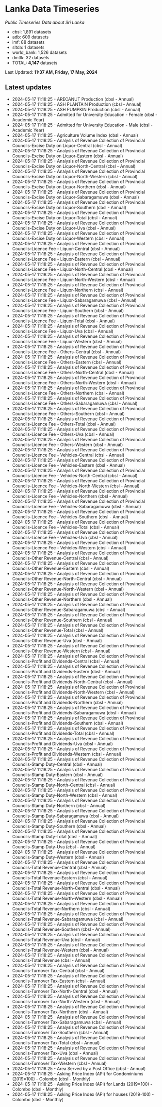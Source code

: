 # Lanka Data Timeseries
*Public Timeseries Data about Sri Lanka*

* cbsl: 1,891 datasets
* adb: 609 datasets
* imf: 88 datasets
* sltda: 1 datasets
* world_bank: 1,526 datasets
* dmtlk: 32 datasets
* TOTAL: **4,147** datasets

Last Updated: **11:37 AM, Friday, 17 May, 2024**

## Latest updates

* 2024-05-17 11:18:25 - ARECANUT Production (cbsl - Annual)
* 2024-05-17 11:18:25 - ASH PLANTAIN Production (cbsl - Annual)
* 2024-05-17 11:18:25 - ASH PUMPKIN Production (cbsl - Annual)
* 2024-05-17 11:18:25 - Admitted for University Education - Female (cbsl - Academic Year)
* 2024-05-17 11:18:25 - Admitted for University Education - Male (cbsl - Academic Year)
* 2024-05-17 11:18:25 - Agriculture Volume Index (cbsl - Annual)
* 2024-05-17 11:18:25 - Analysis of Revenue Collection of Provincial Councils-Excise Duty on Liquor-Central (cbsl - Annual)
* 2024-05-17 11:18:25 - Analysis of Revenue Collection of Provincial Councils-Excise Duty on Liquor-Eastern (cbsl - Annual)
* 2024-05-17 11:18:25 - Analysis of Revenue Collection of Provincial Councils-Excise Duty on Liquor-North-Central (cbsl - Annual)
* 2024-05-17 11:18:25 - Analysis of Revenue Collection of Provincial Councils-Excise Duty on Liquor-North-Western (cbsl - Annual)
* 2024-05-17 11:18:25 - Analysis of Revenue Collection of Provincial Councils-Excise Duty on Liquor-Northern (cbsl - Annual)
* 2024-05-17 11:18:25 - Analysis of Revenue Collection of Provincial Councils-Excise Duty on Liquor-Sabaragamuwa (cbsl - Annual)
* 2024-05-17 11:18:25 - Analysis of Revenue Collection of Provincial Councils-Excise Duty on Liquor-Southern (cbsl - Annual)
* 2024-05-17 11:18:25 - Analysis of Revenue Collection of Provincial Councils-Excise Duty on Liquor-Total (cbsl - Annual)
* 2024-05-17 11:18:25 - Analysis of Revenue Collection of Provincial Councils-Excise Duty on Liquor-Uva (cbsl - Annual)
* 2024-05-17 11:18:25 - Analysis of Revenue Collection of Provincial Councils-Excise Duty on Liquor-Western (cbsl - Annual)
* 2024-05-17 11:18:25 - Analysis of Revenue Collection of Provincial Councils-Licence Fee - Liquor-Central (cbsl - Annual)
* 2024-05-17 11:18:25 - Analysis of Revenue Collection of Provincial Councils-Licence Fee - Liquor-Eastern (cbsl - Annual)
* 2024-05-17 11:18:25 - Analysis of Revenue Collection of Provincial Councils-Licence Fee - Liquor-North-Central (cbsl - Annual)
* 2024-05-17 11:18:25 - Analysis of Revenue Collection of Provincial Councils-Licence Fee - Liquor-North-Western (cbsl - Annual)
* 2024-05-17 11:18:25 - Analysis of Revenue Collection of Provincial Councils-Licence Fee - Liquor-Northern (cbsl - Annual)
* 2024-05-17 11:18:25 - Analysis of Revenue Collection of Provincial Councils-Licence Fee - Liquor-Sabaragamuwa (cbsl - Annual)
* 2024-05-17 11:18:25 - Analysis of Revenue Collection of Provincial Councils-Licence Fee - Liquor-Southern (cbsl - Annual)
* 2024-05-17 11:18:25 - Analysis of Revenue Collection of Provincial Councils-Licence Fee - Liquor-Total (cbsl - Annual)
* 2024-05-17 11:18:25 - Analysis of Revenue Collection of Provincial Councils-Licence Fee - Liquor-Uva (cbsl - Annual)
* 2024-05-17 11:18:25 - Analysis of Revenue Collection of Provincial Councils-Licence Fee - Liquor-Western (cbsl - Annual)
* 2024-05-17 11:18:25 - Analysis of Revenue Collection of Provincial Councils-Licence Fee - Others-Central (cbsl - Annual)
* 2024-05-17 11:18:25 - Analysis of Revenue Collection of Provincial Councils-Licence Fee - Others-Eastern (cbsl - Annual)
* 2024-05-17 11:18:25 - Analysis of Revenue Collection of Provincial Councils-Licence Fee - Others-North-Central (cbsl - Annual)
* 2024-05-17 11:18:25 - Analysis of Revenue Collection of Provincial Councils-Licence Fee - Others-North-Western (cbsl - Annual)
* 2024-05-17 11:18:25 - Analysis of Revenue Collection of Provincial Councils-Licence Fee - Others-Northern (cbsl - Annual)
* 2024-05-17 11:18:25 - Analysis of Revenue Collection of Provincial Councils-Licence Fee - Others-Sabaragamuwa (cbsl - Annual)
* 2024-05-17 11:18:25 - Analysis of Revenue Collection of Provincial Councils-Licence Fee - Others-Southern (cbsl - Annual)
* 2024-05-17 11:18:25 - Analysis of Revenue Collection of Provincial Councils-Licence Fee - Others-Total (cbsl - Annual)
* 2024-05-17 11:18:25 - Analysis of Revenue Collection of Provincial Councils-Licence Fee - Others-Uva (cbsl - Annual)
* 2024-05-17 11:18:25 - Analysis of Revenue Collection of Provincial Councils-Licence Fee - Others-Western (cbsl - Annual)
* 2024-05-17 11:18:25 - Analysis of Revenue Collection of Provincial Councils-Licence Fee - Vehicles-Central (cbsl - Annual)
* 2024-05-17 11:18:25 - Analysis of Revenue Collection of Provincial Councils-Licence Fee - Vehicles-Eastern (cbsl - Annual)
* 2024-05-17 11:18:25 - Analysis of Revenue Collection of Provincial Councils-Licence Fee - Vehicles-North-Central (cbsl - Annual)
* 2024-05-17 11:18:25 - Analysis of Revenue Collection of Provincial Councils-Licence Fee - Vehicles-North-Western (cbsl - Annual)
* 2024-05-17 11:18:25 - Analysis of Revenue Collection of Provincial Councils-Licence Fee - Vehicles-Northern (cbsl - Annual)
* 2024-05-17 11:18:25 - Analysis of Revenue Collection of Provincial Councils-Licence Fee - Vehicles-Sabaragamuwa (cbsl - Annual)
* 2024-05-17 11:18:25 - Analysis of Revenue Collection of Provincial Councils-Licence Fee - Vehicles-Southern (cbsl - Annual)
* 2024-05-17 11:18:25 - Analysis of Revenue Collection of Provincial Councils-Licence Fee - Vehicles-Total (cbsl - Annual)
* 2024-05-17 11:18:25 - Analysis of Revenue Collection of Provincial Councils-Licence Fee - Vehicles-Uva (cbsl - Annual)
* 2024-05-17 11:18:25 - Analysis of Revenue Collection of Provincial Councils-Licence Fee - Vehicles-Western (cbsl - Annual)
* 2024-05-17 11:18:25 - Analysis of Revenue Collection of Provincial Councils-Other Revenue-Central (cbsl - Annual)
* 2024-05-17 11:18:25 - Analysis of Revenue Collection of Provincial Councils-Other Revenue-Eastern (cbsl - Annual)
* 2024-05-17 11:18:25 - Analysis of Revenue Collection of Provincial Councils-Other Revenue-North-Central (cbsl - Annual)
* 2024-05-17 11:18:25 - Analysis of Revenue Collection of Provincial Councils-Other Revenue-North-Western (cbsl - Annual)
* 2024-05-17 11:18:25 - Analysis of Revenue Collection of Provincial Councils-Other Revenue-Northern (cbsl - Annual)
* 2024-05-17 11:18:25 - Analysis of Revenue Collection of Provincial Councils-Other Revenue-Sabaragamuwa (cbsl - Annual)
* 2024-05-17 11:18:25 - Analysis of Revenue Collection of Provincial Councils-Other Revenue-Southern (cbsl - Annual)
* 2024-05-17 11:18:25 - Analysis of Revenue Collection of Provincial Councils-Other Revenue-Total (cbsl - Annual)
* 2024-05-17 11:18:25 - Analysis of Revenue Collection of Provincial Councils-Other Revenue-Uva (cbsl - Annual)
* 2024-05-17 11:18:25 - Analysis of Revenue Collection of Provincial Councils-Other Revenue-Western (cbsl - Annual)
* 2024-05-17 11:18:25 - Analysis of Revenue Collection of Provincial Councils-Profit and Dividends-Central (cbsl - Annual)
* 2024-05-17 11:18:25 - Analysis of Revenue Collection of Provincial Councils-Profit and Dividends-Eastern (cbsl - Annual)
* 2024-05-17 11:18:25 - Analysis of Revenue Collection of Provincial Councils-Profit and Dividends-North-Central (cbsl - Annual)
* 2024-05-17 11:18:25 - Analysis of Revenue Collection of Provincial Councils-Profit and Dividends-North-Western (cbsl - Annual)
* 2024-05-17 11:18:25 - Analysis of Revenue Collection of Provincial Councils-Profit and Dividends-Northern (cbsl - Annual)
* 2024-05-17 11:18:25 - Analysis of Revenue Collection of Provincial Councils-Profit and Dividends-Sabaragamuwa (cbsl - Annual)
* 2024-05-17 11:18:25 - Analysis of Revenue Collection of Provincial Councils-Profit and Dividends-Southern (cbsl - Annual)
* 2024-05-17 11:18:25 - Analysis of Revenue Collection of Provincial Councils-Profit and Dividends-Total (cbsl - Annual)
* 2024-05-17 11:18:25 - Analysis of Revenue Collection of Provincial Councils-Profit and Dividends-Uva (cbsl - Annual)
* 2024-05-17 11:18:25 - Analysis of Revenue Collection of Provincial Councils-Profit and Dividends-Western (cbsl - Annual)
* 2024-05-17 11:18:25 - Analysis of Revenue Collection of Provincial Councils-Stamp Duty-Central (cbsl - Annual)
* 2024-05-17 11:18:25 - Analysis of Revenue Collection of Provincial Councils-Stamp Duty-Eastern (cbsl - Annual)
* 2024-05-17 11:18:25 - Analysis of Revenue Collection of Provincial Councils-Stamp Duty-North-Central (cbsl - Annual)
* 2024-05-17 11:18:25 - Analysis of Revenue Collection of Provincial Councils-Stamp Duty-North-Western (cbsl - Annual)
* 2024-05-17 11:18:25 - Analysis of Revenue Collection of Provincial Councils-Stamp Duty-Northern (cbsl - Annual)
* 2024-05-17 11:18:25 - Analysis of Revenue Collection of Provincial Councils-Stamp Duty-Sabaragamuwa (cbsl - Annual)
* 2024-05-17 11:18:25 - Analysis of Revenue Collection of Provincial Councils-Stamp Duty-Southern (cbsl - Annual)
* 2024-05-17 11:18:25 - Analysis of Revenue Collection of Provincial Councils-Stamp Duty-Total (cbsl - Annual)
* 2024-05-17 11:18:25 - Analysis of Revenue Collection of Provincial Councils-Stamp Duty-Uva (cbsl - Annual)
* 2024-05-17 11:18:25 - Analysis of Revenue Collection of Provincial Councils-Stamp Duty-Western (cbsl - Annual)
* 2024-05-17 11:18:25 - Analysis of Revenue Collection of Provincial Councils-Total Revenue-Central (cbsl - Annual)
* 2024-05-17 11:18:25 - Analysis of Revenue Collection of Provincial Councils-Total Revenue-Eastern (cbsl - Annual)
* 2024-05-17 11:18:25 - Analysis of Revenue Collection of Provincial Councils-Total Revenue-North-Central (cbsl - Annual)
* 2024-05-17 11:18:25 - Analysis of Revenue Collection of Provincial Councils-Total Revenue-North-Western (cbsl - Annual)
* 2024-05-17 11:18:25 - Analysis of Revenue Collection of Provincial Councils-Total Revenue-Northern (cbsl - Annual)
* 2024-05-17 11:18:25 - Analysis of Revenue Collection of Provincial Councils-Total Revenue-Sabaragamuwa (cbsl - Annual)
* 2024-05-17 11:18:25 - Analysis of Revenue Collection of Provincial Councils-Total Revenue-Southern (cbsl - Annual)
* 2024-05-17 11:18:25 - Analysis of Revenue Collection of Provincial Councils-Total Revenue-Uva (cbsl - Annual)
* 2024-05-17 11:18:25 - Analysis of Revenue Collection of Provincial Councils-Total Revenue-Western (cbsl - Annual)
* 2024-05-17 11:18:25 - Analysis of Revenue Collection of Provincial Councils-Total Revenue (cbsl - Annual)
* 2024-05-17 11:18:25 - Analysis of Revenue Collection of Provincial Councils-Turnover Tax-Central (cbsl - Annual)
* 2024-05-17 11:18:25 - Analysis of Revenue Collection of Provincial Councils-Turnover Tax-Eastern (cbsl - Annual)
* 2024-05-17 11:18:25 - Analysis of Revenue Collection of Provincial Councils-Turnover Tax-North-Central (cbsl - Annual)
* 2024-05-17 11:18:25 - Analysis of Revenue Collection of Provincial Councils-Turnover Tax-North-Western (cbsl - Annual)
* 2024-05-17 11:18:25 - Analysis of Revenue Collection of Provincial Councils-Turnover Tax-Northern (cbsl - Annual)
* 2024-05-17 11:18:25 - Analysis of Revenue Collection of Provincial Councils-Turnover Tax-Sabaragamuwa (cbsl - Annual)
* 2024-05-17 11:18:25 - Analysis of Revenue Collection of Provincial Councils-Turnover Tax-Southern (cbsl - Annual)
* 2024-05-17 11:18:25 - Analysis of Revenue Collection of Provincial Councils-Turnover Tax-Total (cbsl - Annual)
* 2024-05-17 11:18:25 - Analysis of Revenue Collection of Provincial Councils-Turnover Tax-Uva (cbsl - Annual)
* 2024-05-17 11:18:25 - Analysis of Revenue Collection of Provincial Councils-Turnover Tax-Western (cbsl - Annual)
* 2024-05-17 11:18:25 - Area Served by a Post Office (cbsl - Annual)
* 2024-05-17 11:18:25 - Asking Price Index (API) for Condominiums (2019=100) - Colombo (cbsl - Monthly)
* 2024-05-17 11:18:25 - Asking Price Index (API) for Lands (2019=100) - Colombo (cbsl - Monthly)
* 2024-05-17 11:18:25 - Asking Price Index (API) for houses (2019-100) - Colombo (cbsl - Monthly)